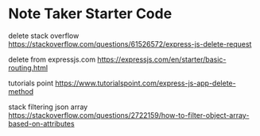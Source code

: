 # Note Taker Starter Code




delete stack overflow
https://stackoverflow.com/questions/61526572/express-js-delete-request

delete from expressjs.com
https://expressjs.com/en/starter/basic-routing.html

tutorials point
https://www.tutorialspoint.com/express-js-app-delete-method

stack filtering json array
https://stackoverflow.com/questions/2722159/how-to-filter-object-array-based-on-attributes

